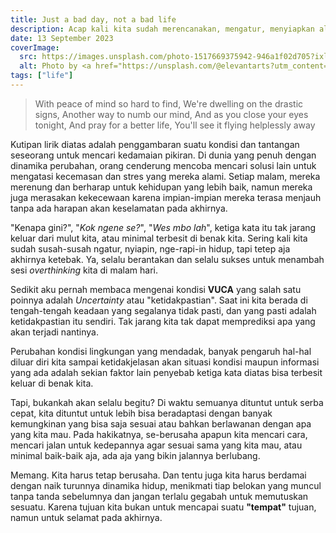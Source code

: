 ```yaml
---
title: Just a bad day, not a bad life
description: Acap kali kita sudah merencanakan, mengatur, menyiapkan alur terbaik hidup kita. Namun...
date: 13 September 2023
coverImage:
  src: https://images.unsplash.com/photo-1517669375942-946a1f02d705?ixlib=rb-4.0.3&ixid=M3wxMjA3fDB8MHxwaG90by1wYWdlfHx8fGVufDB8fHx8fA%3D%3D
  alt: Photo by <a href="https://unsplash.com/@elevantarts?utm_content=creditCopyText&utm_medium=referral&utm_source=unsplash">christopher lemercier</a> on <a href="https://unsplash.com/photos/man-sitting-on-chair-covering-his-eyes-12yvdCiLaVE?utm_content=creditCopyText&utm_medium=referral&utm_source=unsplash">Unsplash</a>
tags: ["life"]
---
```


> With peace of mind so hard to find, We're dwelling on the drastic signs, Another way to numb our mind, And as you close your eyes tonight, And pray for a better life, You'll see it flying helplessly away

Kutipan lirik diatas adalah penggambaran suatu kondisi dan tantangan seseorang untuk mencari kedamaian pikiran. Di dunia yang penuh dengan dinamika perubahan, orang cenderung mencoba mencari solusi lain untuk mengatasi kecemasan dan stres yang mereka alami. Setiap malam, mereka merenung dan berharap untuk kehidupan yang lebih baik, namun mereka juga merasakan kekecewaan karena impian-impian mereka terasa menjauh tanpa ada harapan akan keselamatan pada akhirnya.

"Kenapa gini?", "_Kok ngene se?_", "_Wes mbo lah_", ketiga kata itu tak jarang keluar dari mulut kita, atau minimal terbesit di benak kita. Sering kali kita sudah susah-susah ngatur, nyiapin, nge-rapi-in hidup, tapi tetep aja akhirnya ketebak. Ya, selalu berantakan dan selalu sukses untuk menambah sesi _overthinking_ kita di malam hari.

Sedikit aku pernah membaca mengenai kondisi **VUCA** yang salah satu poinnya adalah _Uncertainty_ atau "ketidakpastian". Saat ini kita berada di tengah-tengah keadaan yang segalanya tidak pasti, dan yang pasti adalah ketidakpastian itu sendiri. Tak jarang kita tak dapat memprediksi apa yang akan terjadi nantinya.

Perubahan kondisi lingkungan yang mendadak, banyak pengaruh hal-hal diluar diri kita sampai ketidakjelasan akan situasi kondisi maupun informasi yang ada adalah sekian faktor lain penyebab ketiga kata diatas bisa terbesit keluar di benak kita.

Tapi, bukankah akan selalu begitu? Di waktu semuanya dituntut untuk serba cepat, kita dituntut untuk lebih bisa beradaptasi dengan banyak kemungkinan yang bisa saja sesuai atau bahkan berlawanan dengan apa yang kita mau. Pada hakikatnya, se-berusaha apapun kita mencari cara, mencari jalan untuk kedepannya agar sesuai sama yang kita mau, atau minimal baik-baik aja, ada aja yang bikin jalannya berlubang.

Memang. Kita harus tetap berusaha. Dan tentu juga kita harus berdamai dengan naik turunnya dinamika hidup, menikmati tiap belokan yang muncul tanpa tanda sebelumnya dan jangan terlalu gegabah untuk memutuskan sesuatu. Karena tujuan kita bukan untuk mencapai suatu **"tempat"** tujuan, namun untuk selamat pada akhirnya.
